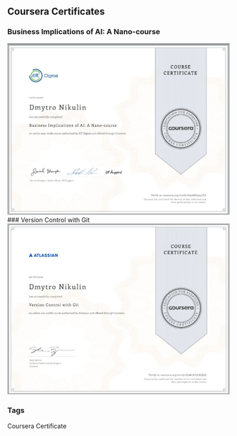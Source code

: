 ## Coursera Certificates
### Business Implications of AI: A Nano-course
<img src="./Images/CourseraCertificate1.jpg" alt="TBD" />
### Version Control with Git
<img src="./Images/CourseraCertificate2.jpg" alt="TBD" />

### Tags
Coursera Certificate